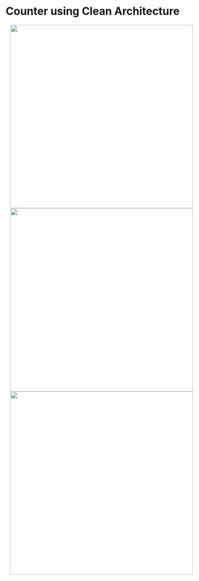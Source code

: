 # Counter using Clean Architecture


<div align="center">
  <img src="https://user-images.githubusercontent.com/54752439/139579595-683ec32e-3328-4493-aab1-5f4daa831cb7.png" height="480px" /> <img src="https://user-images.githubusercontent.com/54752439/139579597-09c77382-911e-4eb7-9feb-0559feb5f7d8.png" height="480px" />  <img src="https://user-images.githubusercontent.com/54752439/139579599-c1f17997-bb28-4448-a38d-27ec9b6be169.png" height="480px" />
  </div>
  
  

